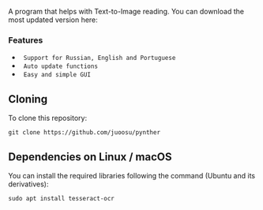 A program that helps with Text-to-Image reading.
You can download the most updated version here:
### Features
* ` Support for Russian, English and Portuguese`
* ` Auto update functions`
* ` Easy and simple GUI`

Cloning
-------
To clone this repository:

```git clone https://github.com/juoosu/pynther```

Dependencies on Linux / macOS
-----------------------------
You can install the required libraries following the command (Ubuntu and its derivatives):

```sudo apt install tesseract-ocr```










